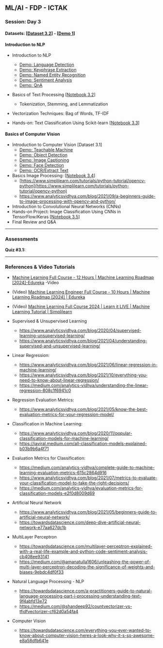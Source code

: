 

## **ML/AI - FDP - ICTAK**
### **Session: Day 3**
#### **Datasets:** [[Dataset 3.2](https://github.com/tech4alltraining/aiml/raw/refs/heads/main/datasets_cv_nlp.zip)] -  [[Demo 1](https://techcommunity.microsoft.com/blog/azure-ai-services-blog/explore-azure-ai-services-curated-list-of-prebuilt-models-and-demos/4230788)]
#### **Introduction to NLP**
- Introduction to NLP
  - [Demo: Language Detection](https://language.cognitive.azure.com/tryout/detectLanguage)
  - [Demo: Keyphrase Extraction](https://language.cognitive.azure.com/tryout/keyPhrases)
  - [Demo: Named Entity Recognition](https://language.cognitive.azure.com/tryout/namedEntities)
  - [Demo: Sentiment Analysis](https://language.cognitive.azure.com/tryout/sentiment)
  - [Demo: QnA](https://language.cognitive.azure.com/tryout/answerQuestions)

- Basics of Text Processing  [[Notebook 3.2](https://colab.research.google.com/drive/1gQXofW7Q86UFYL4h3Af6Chcr4ClNmd5U?usp=sharing)]
  - Tokenization, Stemming, and Lemmatization
- Vectorization Techniques: Bag of Words, TF-IDF
- Hands-on: Text Classification Using Scikit-learn [[Notebook 3.3](https://colab.research.google.com/drive/1nsgcf5I86me2yyKoWdyh9Cpas0A5ZBTV?usp=sharing)]

#### **Basics of Computer Vision**

- Introduction to Computer Vision [Dataset 3.1]
  - [Demo: Teachable Machine](https://teachablemachine.withgoogle.com/train)
  - [Demo: Object Detection](https://portal.vision.cognitive.azure.com/demo/generic-object-detection)
  - [Demo: Image Captioning](https://portal.vision.cognitive.azure.com/demo/image-captioning)
  - [Demo: Face Detection](https://portal.vision.cognitive.azure.com/demo/face-detection)
  - [Demo: OCR/Extract Text](https://portal.vision.cognitive.azure.com/demo/extract-text-from-images)
- Basics Image Processing: [[Notebook 3.4](https://colab.research.google.com/drive/1XfsRBPlc4BTpd6Qr7FRel24C_Yu2tyIb?usp=sharing)]
  - [https://www.simplilearn.com/tutorials/python-tutorial/opencv-python](https://www.simplilearn.com/tutorials/python-tutorial/opencv-python)
  - https://www.analyticsvidhya.com/blog/2021/09/a-beginners-guide-to-image-processing-with-opencv-and-python/
- Introduction to Convolutional Neural Networks (CNNs)
- Hands-on Project: Image Classification Using CNNs in TensorFlow/Keras [[Notebook 3.5](https://colab.research.google.com/drive/1__mIJ7vivKvJ13kgtV-sx-nwotZFaqYR?usp=sharing)]
- Final Review and Q&A
---

### **Assessments**
**Quiz #3.1:**
___

### **References & Video Tutorials**
- [Machine Learning Full Course - 12 Hours | Machine Learning Roadmap [2024]-Edureka](https://www.youtube.com/watch?v=N5fSpaaxoZc) -Video
- (Video) [Machine Learning Engineer Full Course - 10 Hours | Machine Learning Roadmap [2024] | Edureka](https://www.youtube.com/watch?v=kx7JCsRdMGQ)
- (Video) [Machine Learning Full Course 2024 | Learn it LIVE | Machine Learning Tutorial | Simplilearn](https://www.youtube.com/watch?v=fTmR-br9Mjw)
- Supervised & Unsupervised Learning
  - https://www.analyticsvidhya.com/blog/2020/04/supervised-learning-unsupervised-learning/
  - https://www.analyticsvidhya.com/blog/2021/04/understanding-supervised-and-unsupervised-learning/
- Linear Regression:
  - https://www.analyticsvidhya.com/blog/2021/06/linear-regression-in-machine-learning/
  - https://www.analyticsvidhya.com/blog/2021/10/everything-you-need-to-know-about-linear-regression/
  - https://medium.com/analytics-vidhya/understanding-the-linear-regression-808c1f6941c0
- Regression Evaluation Metrics:
  - https://www.analyticsvidhya.com/blog/2021/05/know-the-best-evaluation-metrics-for-your-regression-model/
- Classification in Machine Learning:
  - https://www.analyticsvidhya.com/blog/2020/11/popular-classification-models-for-machine-learning/
  - https://iaviral.medium.com/all-classification-models-explained-b03b9b6a4f71
- Evaluation Metrics for Classification:
  - https://medium.com/analytics-vidhya/complete-guide-to-machine-learning-evaluation-metrics-615c2864d916
  - https://www.analyticsvidhya.com/blog/2021/07/metrics-to-evaluate-your-classification-model-to-take-the-right-decisions/
  - https://medium.com/analytics-vidhya/evaluation-metrics-for-classification-models-e2f0d8009d69
- Artificial Neural Network
  - https://www.analyticsvidhya.com/blog/2021/05/beginners-guide-to-artificial-neural-network/
  - https://towardsdatascience.com/deep-dive-artificial-neural-network-e77aa627dc1b
- MultiLayer Perceptron
  - https://towardsdatascience.com/multilayer-perceptron-explained-with-a-real-life-example-and-python-code-sentiment-analysis-cb408ee93141
  - https://medium.com/@amanatulla1606/unleashing-the-power-of-multi-layer-perceptron-decoding-the-significance-of-weights-and-biases-9ebdc4df0f33

- Natural Language Processing - NLP
  - https://towardsdatascience.com/a-practitioners-guide-to-natural-language-processing-part-i-processing-understanding-text-9f4abfd13e72
  - https://medium.com/@shandeep92/countvectorizer-vs-tfidfvectorizer-cf62d0a54fa4
- Computer Vision
  - https://towardsdatascience.com/everything-you-ever-wanted-to-know-about-computer-vision-heres-a-look-why-it-s-so-awesome-e8a58dfb641e
